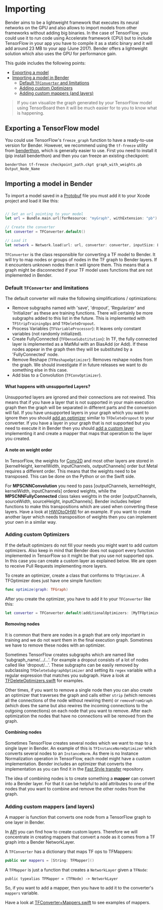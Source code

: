 
# Importing

Bender aims to be a lightweight framework that executes its neural networks on the GPU and also allows to import models from other frameworks without adding big binaries.
In the case of TensorFlow, you could use it to run code using Accelerate framework (CPU) but to include TensorFlow in your app you have to compile it as a static binary and it will add around 23 MB to your app (June 2017).
Bender offers a lightweight solution which also uses the GPU for performance gain.

This guide includes the following points:
* [Exporting a model]
* [Importing a model in Bender]
    - [Default `TFConverter` and limitations]
    - [Adding custom Optimizers]
    - [Adding custom mappers (and layers)]

> If you can visualize the graph generated by your TensorFlow model using TensorBoard then it will be much easier for to you to know what is happening.

## Exporting a TensorFlow model

You could use TensorFlow's `freeze_graph` function to have a ready-to-use version for Bender. However, we recommend using the `tf-freeze` utility from [benderthon](https://github.com/xmartlabs/benderthon), which is generally easier to use. First you need to install it (pip install benderthon) and then you can freeze an existing checkpoint:

```shell
benderthon tf-freeze checkpoint_path.ckpt graph_with_weights.pb Output_Node_Name
```


## Importing a model in Bender

To import a model saved in a [Protobuf](https://developers.google.com/protocol-buffers/) file you must add it to your Xcode project and load it like this:

```swift

// Set an url pointing to your model
let url = Bundle.main.url(forResource: "myGraph", withExtension: "pb")!

// Create the converter
let converter = TFConverter.default()

// Load it
let network = Network.load(url: url, converter: converter, inputSize: LayerSize(f: 3, w: 256, h: 256))

```

`TFConverter` is the class responsible for converting a TF model to Bender. It will try to map nodes or groups of nodes in the TF graph to Bender layers. If it encounters unknown nodes then it will ignore them. This means that a graph might be disconnected if your TF model uses functions that are not implemented in Bender.


### Default `TFConverter` and limitations

The default converter will make the following simplifications / optimizations:
* Remove subgraphs named with 'save', 'dropout', 'Regularizer' and 'Initializer' as these are training functions. There will certainly be more subgraphs added to this list in the future. This is implemented with `TFStripTrainingOps` and `TFDeleteDropout`.
* Process Variables (`TFVariableProcessor`): It leaves only constant variables (not randomly initialized).
* Create FullyConnected (`TFDenseSubstitution`): In TF, the fully connected layer is implemented as a MatMul with an BiasAdd (or Add). If these nodes appear in the graph then they will be substituted by a 'FullyConnected' node.
* Remove Reshape (`TFReshapeOptimizer`): Removes reshape nodes from the graph. We should investigate if in future releases we want to do something else in this case.
* Add bias to a Convolution (`TFConvOptimizer`).

#### What happens with unsupported Layers?

Unsupported layers are ignored and their connections are not rewired. This means that if you have a layer that is not supported in your main execution graph then the graph will be separated in different parts and the conversion will fail. If you have unsupported layers in your graph which you want to ignore then you should [add an optimizer](#custom-optimizer) similar to `TFDeleteDropout` to your converter. If you have a layer in your graph that is not supported but you need to execute it in Bender then you should [add a custom layer](API.md#adding-new-layers) implementing it and create a mapper that maps that operation to the layer you created.

#### A note on weight order
In TensorFlow, the weights for [Conv2D](https://www.tensorflow.org/api_docs/python/tf/nn/conv2d) and most other layers are stored in [kernelHeight, kernelWidth, inputChannels, outputChannels] order but Metal requires a different order. This means that the weights need to be transposed. This can be done on the Python or on the Swift side.

For __MPSCNNConvolution__ you need to pass [outputChannels, kernelHeight, kernelWidth, inputChannels] ordered weights, while the __MPSCNNFullyConnected__ class takes weights in the order [outputChannels, sourceWidth, sourceHeight, inputChannels]. Bender includes helper functions to make this transpositions which are used when converting these layers. Have a look at [HWIOtoOHWI](../Sources/Helpers/Helpers.swift) for an example. If you want to create another layer which needs transposition of weights then you can implement your own in a similar way.

### Adding custom Optimizers <a name="custom-optimizer"></a>

If the default optimizers do not fill your needs you might want to add custom optimizers. Also keep in mind that Bender does not support every function implemented in TensorFlow so it might be that you use not supported ops. In this case you can create a custom layer as explained below. We are open to receive Pull Requests implementing more layers.

To create an optimizer, create a class that conforms to `TFOptimizer`.
A TFOptimizer does just have one simple function:

```swift
func optimize(graph: TFGraph)
```

After you create the optimizer, you have to add it to your `TFConverter` like this:

```swift
let converter = TFConverter.default(additionalOptimizers: [MyTFOptimizer()])
```

#### Removing nodes

It is common that there are nodes in a graph that are only important in training and we do not want them in the final execution graph. Sometimes we have to remove these nodes with an optimizer.

Sometimes TensorFlow creates subgraphs which are named like 'subgraph_name/.../...'. For example a dropout consists of a lot of nodes called like 'dropout/...'. These subgraphs can be easily removed by subclassing `TFDeleteSubgraphOptimizer` and setting its `regex` variable with a regular expression that matches you subgraph.
Have a look at [TFDeleteOptimizers.swift](../Sources/Adapters/Tensorflow/TFDeleteOptimizers.swift) for examples.

Other times, if you want to remove a single node then you can also create an optimizer that traverses the graph and calls either `strip` (which removes all the connections of the node without rewiring them) or `removeFromGraph` (which does the same but also rewires the incoming connections to the outgoing connections) on each node that you want to remove. After each optimization the nodes that have no connections will be removed from the graph.

#### Combining nodes

Sometimes TensorFlow creates several nodes which we want to map to a single layer in Bender. An example of this is `TFInstanceNormOptimizer` which converts several nodes to an `InstanceNorm`. As there is no Instance Normalization operation in TensorFlow, each model might have a custom implementation. Bender includes an optimizer that converts the implementation as you can find it in the [Fast Style transfer](https://github.com/lengstrom/fast-style-transfer/blob/master/src/transform.py) repository.

The idea of combining nodes is to create something a __mapper__ can convert into a Bender layer. For that it can be helpful to add attributes to one of the nodes that you want to combine and remove the other nodes from the graph.


### Adding custom mappers (and layers) <a name="custom-mappers"></a>

A mapper is function that converts one node from a TensorFlow graph to one layer in Bender.

In [API](API.md) you can find how to create custom layers. Therefore we will concentrate in creating mappers that convert a node as it comes from a TF graph into a Bender NetworkLayer.

A `TFConverter` has a dictionary that maps TF ops to TFMappers:

```swift
public var mappers = [String: TFMapper]()
```

A `TFMapper` is just a function that creates a `NetworkLayer` given a `TFNode`:

`public typealias TFMapper = (TFNode) -> NetworkLayer`

So, if you want to add a mapper, then you have to add it to the converter's `mappers` variable.

Have a look at [TFConverter+Mappers.swift](../Sources/Adapters/Tensorflow/TFConverter+Mappers.swift) to see examples of mappers.


[Exporting a model]: #exporting-a-model
[Importing a model in Bender]: #importing-a-model-in-bender
[Default `TFConverter` and limitations]: #default-tfconverter-and-limitations
[Adding custom Optimizers]: #custom-optimizer
[Adding custom mappers (and layers)]: #custom-mappers

